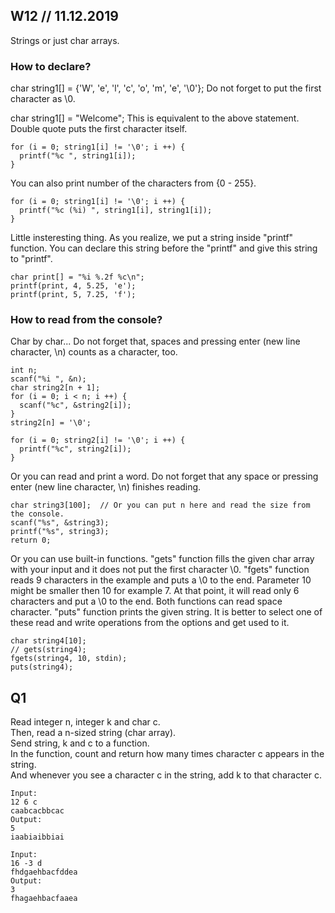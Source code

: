 ## W12 // 11.12.2019

Strings or just char arrays.

### How to declare?
char string1[] = {'W', 'e', 'l', 'c', 'o', 'm', 'e', '\0'};
Do not forget to put the first character as \0.

char string1[] = "Welcome";
This is equivalent to the above statement. Double quote puts the first character itself.

    for (i = 0; string1[i] != '\0'; i ++) {
      printf("%c ", string1[i]);
    }

You can also print number of the characters from {0 - 255}.

    for (i = 0; string1[i] != '\0'; i ++) {
      printf("%c (%i) ", string1[i], string1[i]);
    }
    
Little insteresting thing.
As you realize, we put a string inside "printf" function.
You can declare this string before the "printf" and give this string to "printf".

    char print[] = "%i %.2f %c\n";
    printf(print, 4, 5.25, 'e');
    printf(print, 5, 7.25, 'f');
    
### How to read from the console?
Char by char... Do not forget that, spaces and pressing enter (new line character, \n) counts as a character, too.

    int n;
    scanf("%i ", &n);
    char string2[n + 1];
    for (i = 0; i < n; i ++) {
      scanf("%c", &string2[i]);
    }
    string2[n] = '\0';

    for (i = 0; string2[i] != '\0'; i ++) {
      printf("%c", string2[i]);
    }
    
Or you can read and print a word. Do not forget that any space or pressing enter (new line character, \n) finishes reading.
    
    char string3[100];  // Or you can put n here and read the size from the console.
    scanf("%s", &string3);
    printf("%s", string3);
    return 0;
    
Or you can use built-in functions.
"gets" function fills the given char array with your input and it does not put the first character \0.
"fgets" function reads 9 characters in the example and puts a \0 to the end.
Parameter 10 might be smaller then 10 for example 7. At that point, it will read only 6 characters and put a \0 to the end.
Both functions can read space character.
"puts" function prints the given string.
It is better to select one of these read and write operations from the options and get used to it.

    char string4[10];
    // gets(string4);
    fgets(string4, 10, stdin);
    puts(string4);

## Q1
Read integer n, integer k and char c.  
Then, read a n-sized string (char array).  
Send string, k and c to a function.  
In the function, count and return how many times character c appears in the string.  
And whenever you see a character c in the string, add k to that character c.  

    Input:
    12 6 c
    caabcacbbcac
    Output:
    5
    iaabiaibbiai

    Input:
    16 -3 d
    fhdgaehbacfddea
    Output:
    3
    fhagaehbacfaaea
